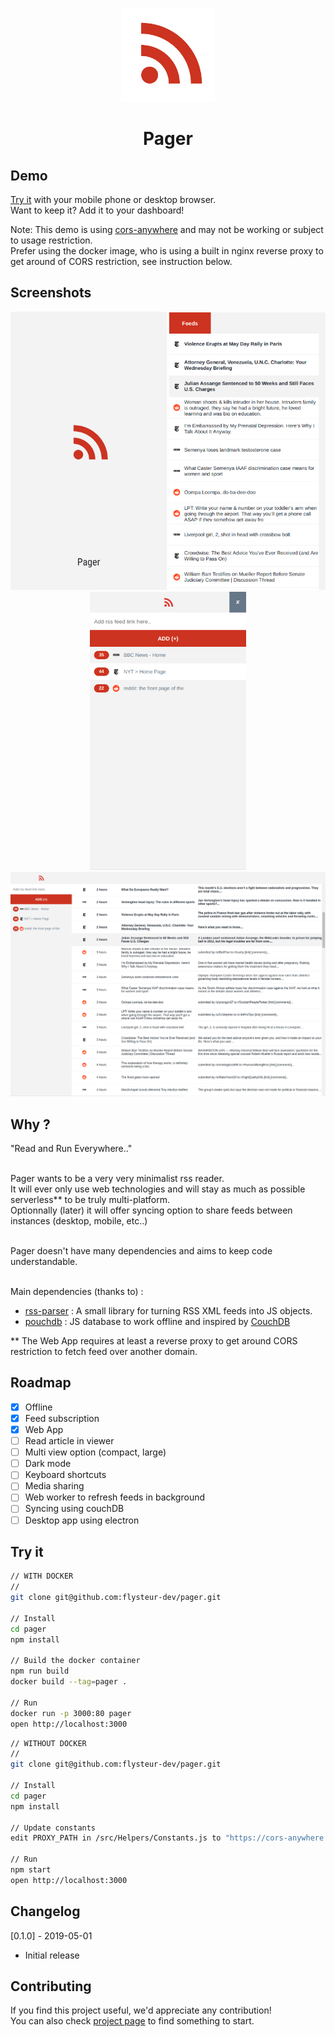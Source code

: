 <p align="center">
	<a href="https://flysteur-dev.github.io/pager/" rel="noopener" target="_blank">
		<img width="150" src="https://raw.githubusercontent.com/flysteur-dev/pager/master/public/favicon.png" alt="Pager logo">
	</a>
</p>

<h1 align="center">Pager</h1>

## Demo

[Try it](https://flysteur-dev.github.io/pager/) with your mobile phone or desktop browser.<br>
Want to keep it? Add it to your dashboard!

Note: This demo is using [cors-anywhere](https://github.com/Rob--W/cors-anywhere) and may not be working or subject to usage restriction.<br>
Prefer using the docker image, who is using a built in nginx reverse proxy to get around of CORS restriction, see instruction below.

## Screenshots

<p align="center">
	<img src="https://raw.githubusercontent.com/flysteur-dev/pager/master/public/4.png" width="250px" alt="splashscreen">
	<img src="https://raw.githubusercontent.com/flysteur-dev/pager/master/public/2.png" width="250px" alt="news">
	<img src="https://raw.githubusercontent.com/flysteur-dev/pager/master/public/3.png" width="250px" alt="feed list">
	<img src="https://raw.githubusercontent.com/flysteur-dev/pager/master/public/1.png" width="900px" alt="desktop">
</p>

## Why ?

"Read and Run Everywhere.."<br><br>

Pager wants to be a very very minimalist rss reader.<br>
It will ever only use web technologies and will stay as much as possible serverless** to be truly multi-platform.<br>
Optionnally (later) it will offer syncing option to share feeds between instances (desktop, mobile, etc..)<br><br>

Pager doesn't have many dependencies and aims to keep code understandable.<br><br>

Main dependencies (thanks to) :<br>
- [rss-parser](https://github.com/bobby-brennan/rss-parser) : A small library for turning RSS XML feeds into JS objects.
- [pouchdb](https://github.com/pouchdb/pouchdb) : JS database to work offline and inspired by [CouchDB](http://couchdb.apache.org/)

** The Web App requires at least a reverse proxy to get around CORS restriction to fetch feed over another domain.

## Roadmap

- [x] Offline
- [x] Feed subscription
- [x] Web App
- [ ] Read article in viewer
- [ ] Multi view option (compact, large)
- [ ] Dark mode
- [ ] Keyboard shortcuts
- [ ] Media sharing
- [ ] Web worker to refresh feeds in background
- [ ] Syncing using couchDB
- [ ] Desktop app using electron

## Try it

```sh
// WITH DOCKER
//
git clone git@github.com:flysteur-dev/pager.git

// Install
cd pager
npm install

// Build the docker container
npm run build
docker build --tag=pager .

// Run
docker run -p 3000:80 pager
open http://localhost:3000
```

```sh
// WITHOUT DOCKER
//
git clone git@github.com:flysteur-dev/pager.git

// Install
cd pager
npm install

// Update constants
edit PROXY_PATH in /src/Helpers/Constants.js to "https://cors-anywhere.herokuapp.com/"

// Run
npm start
open http://localhost:3000
```

## Changelog
[0.1.0] - 2019-05-01
- Initial release

## Contributing

If you find this project useful, we'd appreciate any contribution!<br>
You can also check [project page](https://github.com/flysteur-dev/pager/projects/1) to find something to start.

